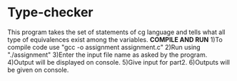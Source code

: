# Type-checker
This program takes the set of statements of cg language and tells what all type of equivalences exist among the variables.
******COMPILE AND RUN******
1)To compile code use "gcc -o assignment assignment.c"
2)Run using "./assignment"
3)Enter the input file name as asked by the program.
4)Output will be displayed on console.
5)Give input for part2.
6)Outputs will be given on console.
